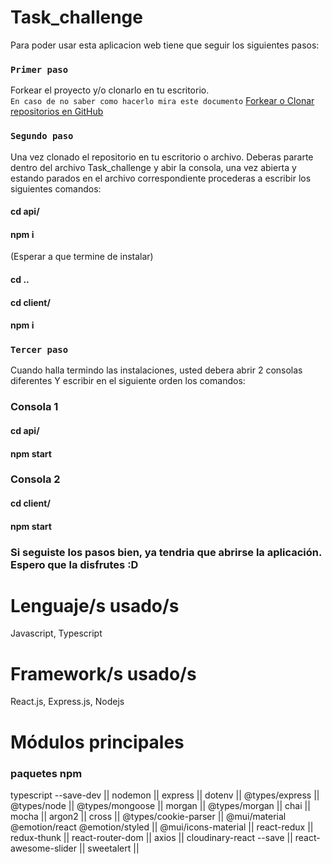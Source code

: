 # Task_challenge

Para poder usar esta aplicacion web tiene que seguir los siguientes pasos:

### `Primer paso`
Forkear el proyecto y/o clonarlo en tu escritorio. <br/>
`En caso de no saber como hacerlo mira este documento` 
[Forkear o Clonar repositorios en GitHub](https://docs.github.com/es/get-started/quickstart/fork-a-repo)

### `Segundo paso`
  Una vez clonado el repositorio en tu escritorio o archivo. Deberas pararte dentro del archivo Task_challenge
  y abir la consola, una vez abierta y estando parados en el archivo correspondiente procederas a escribir los siguientes comandos:

  #### cd api/
  #### npm i

(Esperar a que termine de instalar)

#### cd ..
#### cd client/
#### npm i

### `Tercer paso`
Cuando halla termindo las instalaciones, usted debera abrir 2 consolas diferentes Y escribir 
 en el siguiente orden los comandos:
 
### Consola 1
#### cd api/
#### npm start

### Consola 2
#### cd client/
#### npm start

### Si seguiste los pasos bien, ya tendria que abrirse la aplicación. Espero que la disfrutes :D

# Lenguaje/s usado/s

Javascript, Typescript

# Framework/s usado/s

React.js, Express.js, Nodejs

# Módulos principales

### paquetes npm

typescript --save-dev ||
nodemon ||
express ||
dotenv ||
@types/express ||
@types/node ||
@types/mongoose ||
morgan ||
@types/morgan ||
chai ||
mocha ||
argon2 ||
cross ||
@types/cookie-parser ||
@mui/material @emotion/react @emotion/styled ||
@mui/icons-material ||
react-redux ||
redux-thunk ||
react-router-dom ||
axios ||
cloudinary-react --save ||
react-awesome-slider ||
sweetalert ||
